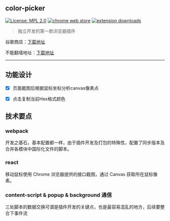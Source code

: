 ## color-picker
[![License: MPL 2.0](https://img.shields.io/badge/License-MPL%202.0-brightgreen.svg)](https://opensource.org/licenses/MPL-2.0) [![chrome web store](https://img.shields.io/chrome-web-store/v/gkgaemflnhefahffachgkbpklfgggamn.svg)](https://chrome.google.com/webstore/detail/gkgaemflnhefahffachgkbpklfgggamn) [![extension downloads](https://img.shields.io/chrome-web-store/users/gkgaemflnhefahffachgkbpklfgggamn.svg?label=users)](https://chrome.google.com/webstore/detail/gkgaemflnhefahffachgkbpklfgggamn)

> 独立开发的第一款浏览器插件

谷歌商店：[下载地址](https://chrome.google.com/webstore/detail/gkgaemflnhefahffachgkbpklfgggamn)

不能翻墙地址：[下载地址](https://chrome.pictureknow.com/extension?id=392421d7d55d4969a93f8d15b6f37789)

----
## 功能设计

- [x] 页面截图后根据鼠标坐标分析canvas像素点
- [x] 点击复制当前Hex格式颜色


## 技术要点

### webpack

开发之基石，基本配置都一样，由于插件开发及打包的特殊性，配置了同步版本及合并各模块中国际化文件的脚本。

### react

移动鼠标使用 Chrome 浏览器提供的接口截图，通过 Canvas 获取所在鼠标像素。

### content-script & popup & background 通信

三处脚本的数据交换可谓是插件开发的关键点，也是最容易混乱的地方，后续要整合下事件流
